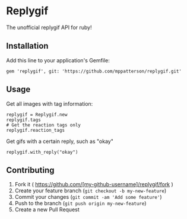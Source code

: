 # Replygif

The unofficial replygif API for ruby!

## Installation

Add this line to your application's Gemfile:

```gem 'replygif', git: 'https://github.com/mppatterson/replygif.git'```

## Usage

Get all images with tag information:
```
replygif = Replygif.new
replygif.tags
# Get the reaction tags only
replygif.reaction_tags
```

Get gifs with a certain reply, such as "okay"
```
replygif.with_reply("okay")
```


## Contributing

1. Fork it ( https://github.com/[my-github-username]/replygif/fork )
2. Create your feature branch (`git checkout -b my-new-feature`)
3. Commit your changes (`git commit -am 'Add some feature'`)
4. Push to the branch (`git push origin my-new-feature`)
5. Create a new Pull Request
